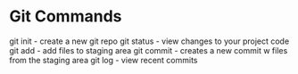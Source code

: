 # Git Commands

git init - create a new git repo
git status - view changes to your project code
git add - add files to staging area
git commit - creates a new commit w files from the staging area
git log - view recent commits